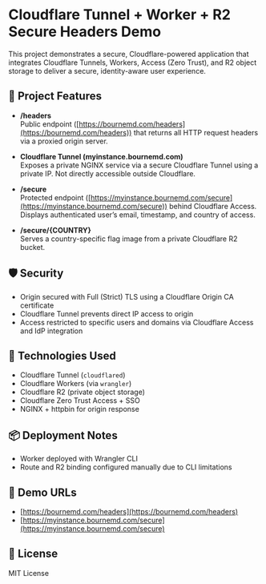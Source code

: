 # Cloudflare Tunnel + Worker + R2 Secure Headers Demo

This project demonstrates a secure, Cloudflare-powered application that integrates Cloudflare Tunnels, Workers, Access (Zero Trust), and R2 object storage to deliver a secure, identity-aware user experience.

## 🔧 Project Features

- **/headers**  
  Public endpoint ([https://bournemd.com/headers](https://bournemd.com/headers)) that returns all HTTP request headers via a proxied origin server.

- **Cloudflare Tunnel (myinstance.bournemd.com)**  
  Exposes a private NGINX service via a secure Cloudflare Tunnel using a private IP. Not directly accessible outside Cloudflare.

- **/secure**  
  Protected endpoint ([https://myinstance.bournemd.com/secure](https://myinstance.bournemd.com/secure)) behind Cloudflare Access. Displays authenticated user’s email, timestamp, and country of access.

- **/secure/{COUNTRY}**  
  Serves a country-specific flag image from a private Cloudflare R2 bucket.

## 🛡️ Security

- Origin secured with Full (Strict) TLS using a Cloudflare Origin CA certificate
- Cloudflare Tunnel prevents direct IP access to origin
- Access restricted to specific users and domains via Cloudflare Access and IdP integration

## 🚀 Technologies Used

- Cloudflare Tunnel (`cloudflared`)
- Cloudflare Workers (via `wrangler`)
- Cloudflare R2 (private object storage)
- Cloudflare Zero Trust Access + SSO
- NGINX + httpbin for origin response

## 📦 Deployment Notes

- Worker deployed with Wrangler CLI
- Route and R2 binding configured manually due to CLI limitations

## 🔗 Demo URLs

- [https://bournemd.com/headers](https://bournemd.com/headers)
- [https://myinstance.bournemd.com/secure](https://myinstance.bournemd.com/secure)

## 📄 License

MIT License

